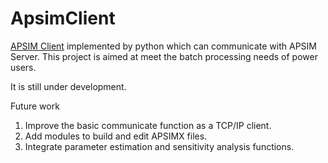 # ApsimClient
[APSIM Client](https://github.com/APSIMInitiative/APSIM.Client) implemented by python which can communicate with APSIM Server. This project is aimed at meet the batch processing needs of power users.

It is still under development.

Future work
1. Improve the basic communicate function as a TCP/IP client.
2. Add modules to build and edit APSIMX files.
3. Integrate parameter estimation and sensitivity analysis functions.
